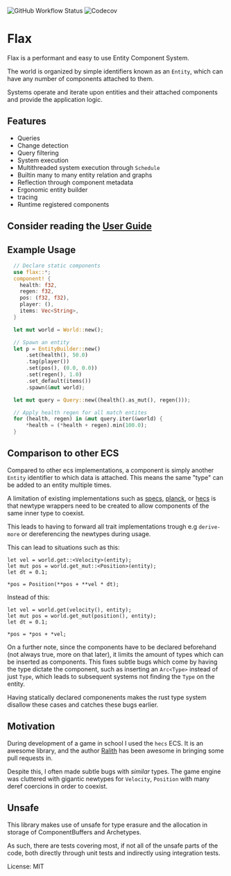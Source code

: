 ![GitHub Workflow Status](https://img.shields.io/github/workflow/status/ten3roberts/flax/main?style=for-the-badge)
![Codecov](https://img.shields.io/codecov/c/github/ten3roberts/flax?style=for-the-badge)

# Flax

<!-- cargo-sync-readme start -->

Flax is a performant and easy to use Entity Component System.

The world is organized by simple identifiers known as an `Entity`, which can have any number of components attached to them.

Systems operate and iterate upon entities and their attached components and
provide the application logic.

## Features
- Queries
- Change detection
- Query filtering
- System execution
- Multithreaded system execution through `Schedule`
- Builtin many to many entity relation and graphs
- Reflection through component metadata
- Ergonomic entity builder
- tracing
- Runtime registered components

## Consider reading the **[User Guide](https://ten3roberts.github.io/flax/)**

## Example Usage

```rust
  // Declare static components
  use flax::*;
  component! {
    health: f32,
    regen: f32,
    pos: (f32, f32),
    player: (),
    items: Vec<String>,
  }

  let mut world = World::new();

  // Spawn an entity
  let p = EntityBuilder::new()
      .set(health(), 50.0)
      .tag(player())
      .set(pos(), (0.0, 0.0))
      .set(regen(), 1.0)
      .set_default(items())
      .spawn(&mut world);

  let mut query = Query::new((health().as_mut(), regen()));

  // Apply health regen for all match entites
  for (health, regen) in &mut query.iter(&world) {
      *health = (*health + regen).min(100.0);
  }

```


## Comparison to other ECS

Compared to other ecs implementations, a component is simply another `Entity`
identifier to which data is attached. This means the same "type" can be added to
an entity multiple times.

A limitation of existing implementations such as [specs](https://github.com/amethyst/specs), [planck](https://github.com/jojolepro/planck_ecs/), or [hecs](https://github.com/Ralith/hecs) is that newtype wrappers need to be created to allow components of the same inner type to coexist.

This leads to having to forward all trait implementations trough e.g
`derive-more` or dereferencing the newtypes during usage.

This can lead to situations such as this:

```rust,ignore
let vel = world.get::<Velocity>(entity);
let mut pos = world.get_mut::<Position>(entity);
let dt = 0.1;

*pos = Position(**pos + **vel * dt);
```

Instead of this:

```rust,ignore
let vel = world.get(velocity(), entity);
let mut pos = world.get_mut(position(), entity);
let dt = 0.1;

*pos = *pos + *vel;
```


On a further note, since the components have to be declared beforehand (not
always true, more on that later), it limits the amount of types which can be
inserted as components. This fixes subtle bugs which come by having the type
dictate the component, such as inserting an `Arc<Type>` instead of just `Type`,
which leads to subsequent systems not finding the `Type` on the entity.

Having statically declared componenents makes the rust type system disallow
these cases and catches these bugs earlier.

## Motivation

During development of a game in school I used the `hecs` ECS. It is an awesome
library, and the author [Ralith](https://github.com/Ralith) has been awesome in bringing some pull
requests in.

Despite this, I often made subtle bugs with *similar* types. The game engine was
cluttered with gigantic newtypes for `Velocity`, `Position` with many deref
coercions in order to coexist.

## Unsafe
This library makes use of unsafe for type erasure and the allocation in storage
of ComponentBuffers and Archetypes.

As such, there are tests covering most, if not all of the unsafe parts of the
code, both directly through unit tests and indirectly using integration tests.

<!-- cargo-sync-readme end -->

License: MIT
